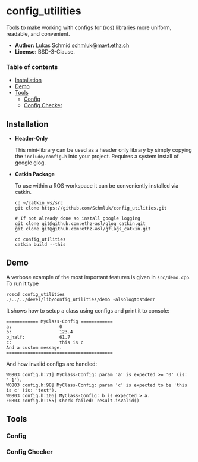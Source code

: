 # config_utilities
Tools to make working with configs for (ros) libraries more uniform, readable, and convenient.

* **Author:** Lukas Schmid <schmluk@mavt.ethz.ch>
* **License:** BSD-3-Clause.

### Table of contents
* [Installation](#Installation)
* [Demo](#Demo)
* [Tools](#Tools)
  * [Config](#Config)
  * [Config Checker](#Config-Checker)

## Installation
* **Header-Only**

  This mini-library can be used as a header only library by simply copying the `include/config.h` into your project.
  Requires a system install of google glog.

* **Catkin Package**

  To use within a ROS workspace it can be conveniently installed via catkin. 
  ```shellscript
  cd ~/catkin_ws/src
  git clone https://github.com/Schmluk/config_utilities.git
  
  # If not already done so install google logging
  git clone git@github.com:ethz-asl/glog_catkin.git
  git clone git@github.com:ethz-asl/gflags_catkin.git
  
  cd config_utilities
  catkin build --this
  ```
## Demo
A verbose example of the most important features is given in `src/demo.cpp`. 
To run it type
```shellscript
roscd config_utilities
./../../devel/lib/config_utilities/demo -alsologtostderr
```
It shows how to setup a class using configs and print it to console:
```
============ MyClass-Config ============
a:                  0
b:                  123.4
b_half:             61.7
c:                  this is c
And a custom message.
========================================
``` 
And how invalid configs are handled:
```
W0803 config.h:71] MyClass-Config: param 'a' is expected >= '0' (is: '-1').
W0803 config.h:98] MyClass-Config: param 'c' is expected to be 'this is c' (is: 'test').
W0803 config.h:106] MyClass-Config: b is expected > a.
F0803 config.h:155] Check failed: result.isValid() 

```


## Tools
### Config

### Config Checker